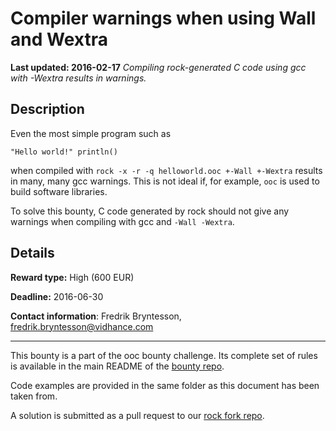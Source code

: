 # Compiler warnings when using Wall and Wextra
**Last updated: 2016-02-17**
*Compiling rock-generated C code using gcc with -Wextra results in warnings.*

## Description
Even the most simple program such as

```ooc
"Hello world!" println()
```

when compiled with `rock -x -r -q helloworld.ooc +-Wall +-Wextra` results in many, many gcc warnings. This is not ideal if, for example, `ooc` is used to build software libraries.

To solve this bounty, C code generated by rock should not give any warnings when compiling with gcc and `-Wall -Wextra`.

## Details
**Reward type:** High (600 EUR)

**Deadline:** 2016-06-30

**Contact information**: Fredrik Bryntesson, [fredrik.bryntesson@vidhance.com](mailto:fredrik.bryntesson@vidhance.com)

---

This bounty is a part of the ooc bounty challenge. Its complete set of rules is available in the main README of the [bounty repo](https://github.com/magic-lang/bounty).

Code examples are provided in the same folder as this document has been taken from.

A solution is submitted as a pull request to our [rock fork repo](https://github.com/magic-lang/rock).
